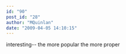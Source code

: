 ```yaml
---
id: "90"
post_id: "28"
author: "MQuinlan"
date: "2009-04-05 14:10:15"
---
```

interesting-- the more popular the more proper
